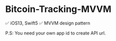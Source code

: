 # Bitcoin-Tracking-MVVM

✅ iOS13, Swift5
✅ MVVM design pattern

P.S: You need your own app id to create API url.
